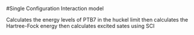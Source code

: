 #Single Configuration Interaction model 

 

Calculates the energy levels of PTB7 in the huckel limit
then calculates the Hartree-Fock energy
then calculates excited sates using SCI

